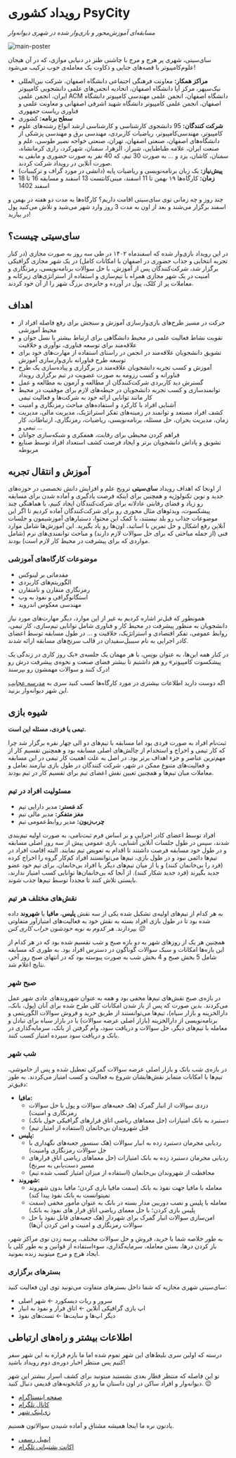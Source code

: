 # رویداد کشوری PsyCity


*مسابقه‌ای آموزش‌محور و بازی‌وار شده در شهری دیوانه‌وار*


![main-poster](main-poster.jpg)


سای‌سیتی، شهری پر هرج و مرج با چاشنی طنز در دنیایی موازی، که در آن هیجان علوم‌کامپیوتر با قصه‌های جنایی و ذکاوت یک معامله‌ی خوب ترکیب می‌شود!


- **مراکز همکار:** معاونت فرهنگی اجتماعی دانشگاه اصفهان، شرکت بین‌المللی نیک‌سپهر، مرکز آپا دانشگاه اصفهان، اتحادیه انجمن‌های علمی دانشجویی کامپیوتر ایران، انجمن علمی ACM دانشگاه اصفهان، انجمن علمی مهندسی کامپیوتر دانشگاه اصفهان، انجمن علمی کامپیوتر دانشگاه شهید اشرفی اصفهانی و معاونت علمی و فناوری ریاست جمهوری
- **سطح برنامه:** کشوری
- **شرکت کنندگان:** 95 دانشجوی کارشناسی و کارشناسی ارشد انواع رشته‌های علوم کامپیوتر، مهندسی‌کامپیوتر، ریاضیات کاربردی، مهندسی برق و مهندسی پزشکی از دانشگاه‌های اصفهان، صنعتی اصفهان، تهران، صنعتی خواجه نصیر طوسی، علم و صنعت ایران، علامه طباطبایی، شیراز، الزهرا، سمنان، شهرکرد، رازی کرمانشاه، سمنان، کاشان، یزد و ... به صورت 30 تیم، که 40 نفر به صورت حضوری و مابقی به صورت آنلاین در رویداد شرکت کردند.
- **پیش‌نیاز:**  یک زبان برنامه‌نویسی و ریاضیات پایه (دانشی در مورد گراف و ترکیبیات)
- **زمان:** کارگاه‌ها ۱۹ بهمن تا 11 اسفند، مینی‌کانتست 13 اسفند و مسابقه 16 تا 18 اسفند 1402

چند روز و چه زمانی توی سای‌سیتی اقامت داریم؟ 
کارگاه‌ها به مدت دو هفته در بهمن و اسفند برگزار می‌شند و بعد از اون به مدت 3 روز وارد شهر می‌شید و تلاش می‌کنید پول در بیارید!

## سای‌سیتی چیست؟


در این رویداد بازی‌وار شده که اسفندماه ۱۴۰۲ در طی سه روز به صورت مجازی (در کنار تجربه انتخابی و جذاب حضوری در اصفهان با امکانات کامل) در یک شهر مجازی گرافیکی برگزار شد، شرکت‌کنندگان پس از آموزش، با حل سوالات برنامه‌نویسی، رمزنگاری و امنیت در یک شهر مجازی همراه با تیم‌سازی و استفاده از استراتژی‌های زیرکانه و معاملات پر از کلک، پول در آورده و جایزه‌ی بزرگ شهر را از آن خود کردند.


## اهداف


- حرکت در مسیر طرح‌های بازی‌وارسازی آموزش و سنجش برای رفع فاصله افراد از محیط آموزشی
- تقویت نشاط فعالیت علمی در محیط دانشگاهی برای ارتباط بیشتر با نسل جوان و علاقه‌مند برای توسعه فناوری، نوآوری و خلاقیت
- تشویق دانشجویان علاقه‌مند در انجمن در راستای استفاده از مهارت‌های خود برای توسعه طرح فناورانه بازی‌وارسازی آموزش
- آموزش و کسب تجربه دانشجویان علاقه‌مند در برگزاری و پیاده‌سازی یک طرح فناورانه و کسب رزومه به صورت عضویت در تیم برگزاری رویداد 
- گسترش دید کاربردی شرکت‌کنندگان از مطالعه و آزمون به مطالعه و عمل
- توانمندسازی و کسب تجربه دانشجویان در حیطه‌های لازم برای موفقیت در محیط کار مانند توانایی ارائه خود به شرکت‌ها و فعالیت تیمی
- آشنایی افراد با کارکرد و استفاده‌های مباحث رمزنگاری و امنیت
- کشف افراد مستعد و توانمند در زمینه‌های تفکر استراتژیک، مدیریت مالی، مدیریت زمان، مدیریت بحران، حل مسئله، برنامه‌نویسی، ریاضیات، رمزنگاری، ارتباطات، کار تیمی و ...
- فراهم کردن محیطی برای رقابت، همفکری و شبکه‌سازی جوانان
- تشویق و پاداش دانشجویان برتر و ایجاد فرصت کشف استعداد افراد توسط صنایع مربوطه


## آموزش و انتقال تجربه


از اونجا که اهداف رویداد **سای‌سیتی** ترویج علم و افزایش دانش تخصصی در حوزه‌های جدید و نوین تکنولوژیه و همچنین برای اینکه فرصت یادگیری و آماده شدن برای مسابقه رو زیاد و فضای رقابتی عادلانه برای شرکت‌کنندگان ایجاد کنیم، با هماهنگی چند پیشکسوت، ویدئوهای مثال محوری رو برای شرکت‌کنندگان آماده کردیم تا اگر این موضوعات جذاب رو بلد نیستند، با کمک این محتوا، دستیارهای آموزشیمون و جلسات آنلاین رفع اشکال و حل تمرین با اساتید، اون‌ها رو یاد بگیرید. این آموزش‌ها شامل موارد فنی (از جمله مباحثی که برای حل سوالات لازم دارند) و مباحث توانمندی‌های نرم (شامل مواردی که برای پیشرفت در محیط کار لازم است) بودند.


### موضوعات کارگاه‌های آموزشی


- مقدماتی بر لینوکس
- الگوریتم‌های کاربردی
- رمزنگاری متقارن و نامتقارن
- استگانوگرافی و نفوذ به وب 
- مهندسی معکوس اندروید


همونطور که قبل‌تر اشاره کردیم به غیر از این موارد، دیگر مهارت‌های مورد نیاز دانشجویان به منظور پیشرفت در محیط کار و فناوری شامل توانایی تیم‌سازی، کار تیمی، روابط عمومی، تفکر اقتصادی و استراتژیک، خلاقیت و ... در طول مسابقه توسط اعضای کادر اجرایی به نام سیبیل‌سفیدان در قالب سرنخ‌های مسابقه ارائه شدند.


در کنار همه این‌ها، به عنوان بونِس، با هر مهمان یک جلسه‌ی «یک روز کاری در زندگی یک پیشکسوت کامپیوتر» رو هم داشتیم تا بیشتر فضای صنعت و نحوه‌ی پیشرفت درش رو درک کنند و سوالات مهمشون رو بپرسند!

اگه دوست دارید اطلاعات بیشتری در مورد کارگاه‌ها کسب کنید سری به [مدرسه عجایب](/سای%E2%80%8Cسیتی/کارگاه%E2%80%8Cهای%20آموزشی/) این شهر دیوانه‌وار بزنید.


## شیوه بازی


**تیمی یا فردی، مسئله این است.**


ثبت‌نام افراد به صورت فردی بود اما مسابقه با تیم‌های دو الی چهار نفره برگزار شد چرا که کار تیمی و اخراج و استخدام از چالش‌های اصلی مسابقه بود و همچنین تقسیم کار از مهم‌ترین عناصر و جزء اهداف برتر بود. در اصل به علت اهمیت کار تیمی در این مسابقه و فعالیت‌های متنوع ممکن در شهر، شرکت کنندگان در طول بازی نیازمند تعامل و معاملات میان تیم‌ها و همچنین تعیین نقش اعضای تیم برای تقسیم کار در تیم بودند.

### مسئولیت افراد در تیم


- **کد مَستر:** مدیر دارایی تیم
- **مغز متفکر:** مدیر مالی تیم
- **چرب‌زبون:** مدیر روابط‌عمومی تیم


افراد توسط اعضای کادر اجرایی و بر اساس فرم ثبت‌نامی، به صورت اولیه تیم‌بندی شدند، سپس در طول جلسات آنلاین آشنایی، بازی عمومی پیش از سه روز اصلی مسابقه و در طول خود مسابقه فرصت داشتند تا اقدام به تعویض تیم نمایند. البته اقامت افراد در تیم‌ها دائمی نبود و در طول بازی، تیم‌ها می‌توانستند افراد کم‌کار گروه را اخراج کرده (فرد را بی‌خانمان کنند) و یا از میان تیم‌های دیگر یا افراد بی‌خانمان، برای تیم خود عضو جدید بگیرند (فرد جدید شکار کنند). از آنجا که بی‌خانمان‌ها توانایی کسب امتیاز ندارند، بایستی تلاش کنند تا مجدداً توسط تیم‌ها جذب شوند.


### نقش‌های مختلف هر تیم


به هر کدام از تیم‌های اولیه‌ی تشکیل شده یکی از سه نقش **پلیس**، **مافیا** یا **شهروند** داده شده بود تا در طول بازی افراد بسته به نقش خود به فعالیت‌های امتیازآور متفاوتی بپردازند. *هر کدوم به نوبه خودشون خراب کاری کنن 😉*


همچنین هر یک از روزهای شهر به دو بازه صبح و شب تقسیم شده بود که در هر کدام از این  بازه‌ها امکانات و سبک سوالات گوناگون در دسترس افراد بود. به طوری که مسابقه شامل 5 بخش صبح و 4 بخش شب به صورت پیوسته بود که در انتهای صبح روز آخر، نتایج اعلام شد.


### صبح شهر


در بازه‌ی صبح نقش‌های تیم‌ها مخفی بود و همه به عنوان شهروندهای عادی شهر عمل می‌کردند. بدین صورت که پس از باز شدن امکانات کلی طرح شده برای آنان (پول، بانک، دارالخزینه و بازار سیاه)، تیم‌ها می‌توانستند از طریق خرید و فروش سوالات الگوریتمی و برنامه‌نویسی از دارالخزینه (بازار اصلی عرضه سوالات) یا در بازار سیاه برای تبادل و معامله با تیم‌های دیگر، حل سوالات و دریافت سود، وام گرفتن از بانک، سرمایه‌گذاری در بانک و دریافت سود سپرده امتیاز کسب کنند.


### شب شهر


در بازه‌ی شب بانک و بازار اصلی عرضه سوالات گمرکی تعطیل شده و پس از خاموشی، تیم‌ها با امکانات متمایز نقش‌هایشان شروع به فعالیت و کسب امتیاز می‌کردند. به طور دقیق‌تر:


- **مافیا:** 
	- دزدی سوالات از انبار گمرک (هک جعبه‌های سوالات و پول با حل سوالات رمزنگاری و امنیت)
	- دستبرد به بانک امتیازات (حل معماهای ریاضی اتاق فرارهای گرافیکی حول بانک) 
	- قتل شهروندان بی‌خانمان (استفاده از امتیاز تیم)
- **پلیس:** 
	- ردیابی مجرمان دستبرد زده به انبار سوالات (هک سنسور جعبه‌های نگهداری با حل سوالات رمزنگاری وامنیت)
	- ردیابی مجرمان دستبرد زده به بانک امتیازات (حل معماهای ریاضی اتاق فرارهای مسیر دست‌یابی به سرنخ) 
	- محافظت از شهروندان بی‌خانمان (استفاده از میزان امتیاز کسب شده تیم)
- **شهروند:**
	- معامله با مافیا جهت نفوذ به بانک (سمت مافیا بازی کردن؛ مافیا بدون شهروند نمیتوانست به بانک نفوذ پیدا کند)
	- معامله با پلیس و نصب دوربین مدار بسته در بانک به عنوان مأمور مخفی (سمت پلیس بازی کردن؛ با حل معمای ریاضی اتاق فرار های نفوذ به بانک) 
	- امن‌سازی سوالات انبار گمرک برای شهردار (هک جعبه‌های قابل نفوذ با حل سوالات رمزنگاری و امنیت و امن کردن آن‌ها) 


به طور خلاصه شما با خرید، فروش و حل سوالات مختلف، پرسه زدن توی مراکز شهر، باز کردن درها، بستن معامله‌، سرمایه‌گذاری، سوءاستفاده از قوانین و به طور کلی با ایجاد هرج و مرج میتونید زنده بمونید.


### بسترهای برگزاری


سای‌سیتی شهری مجازیه که شما داخل بسترهای متفاوت می‌تونید توی اون فعالیت کنید:


- سرور و ربات دیسکورد  ←  شهر اصلی 
- اپ بازی گرافیکی آنلاین  ←  اتاق فرار و نفوذ به انبار
- دیگر اپ‌ها و سایت‌ها  ←  تست‌های نفوذ


## اطلاعات بیشتر و راه‌های ارتباطی


درسته که اولین سری بلیط‌های این شهر تموم شده اما ما بازم قراره به این شهر سفر کنیم پس منتظر اخبار دوره‌ی دوم رویداد باشید!


تو این فاصله که منتظر قطار بعدی نشستید میتونید برای کشف اسرار بیشتر این شهر دیوانه‌وار و افراد ساکن در اون داستان ما رو در کتابخونه‌های قدیمی دنبال کنید. 😉


- [صفحه اینستاگرام](https://instagram.com/PsyCityCup)
- [کانال تلگرام](https://t.me/PsyCityCup) 
- [زی‌لینک شهر](https://zil.ink/psycitycup)


یادتون نره ما اینجا همیشه مشتاق و آماده شنیدن سوالاتون هستیم.


- [ایمیل رسمی](mailto:psycitycup@gmail.com)
- [اکانت پشتیبانی تلگرام](https://t.me/AMCSSup)
